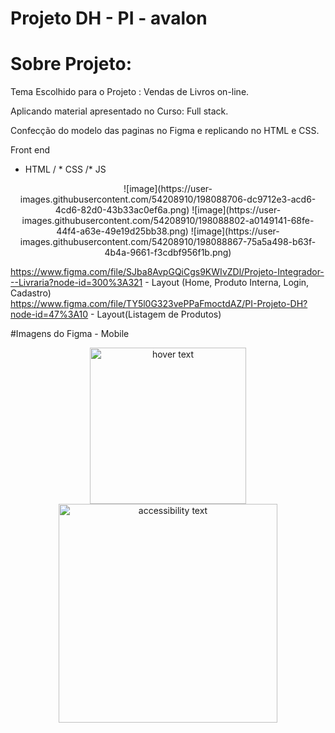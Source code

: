 



# Projeto DH - PI  -  avalon

# Sobre Projeto:

Tema Escolhido para o Projeto : Vendas de Livros on-line. 

Aplicando material apresentado no Curso: Full stack.

Confecção do modelo das paginas no Figma e replicando no HTML e CSS.


Front end
* HTML / * CSS /* JS <br/>
<p align="center">
![image](https://user-images.githubusercontent.com/54208910/198088706-dc9712e3-acd6-4cd6-82d0-43b33ac0ef6a.png)
![image](https://user-images.githubusercontent.com/54208910/198088802-a0149141-68fe-44f4-a63e-49e19d25bb38.png)
![image](https://user-images.githubusercontent.com/54208910/198088867-75a5a498-b63f-4b4a-9661-f3cdbf956f1b.png)
</p>

https://www.figma.com/file/SJba8AvpGQiCgs9KWIvZDl/Projeto-Integrador---Livraria?node-id=300%3A321 - Layout (Home, Produto Interna, Login, Cadastro)<br/>
https://www.figma.com/file/TY5l0G323vePPaFmoctdAZ/PI-Projeto-DH?node-id=47%3A10 - Layout(Listagem de Produtos)

#Imagens do Figma - Mobile

<p align="center">
  <img src="https://user-images.githubusercontent.com/54208910/197899336-a70a4191-7d88-418f-aa13-750a331a326a.png" width="250" title="hover text">
  <img src="https://user-images.githubusercontent.com/54208910/197899406-6d1d2557-013e-4d94-a2af-dd03eec76bf0.png" width="350" alt="accessibility text">
</p>


